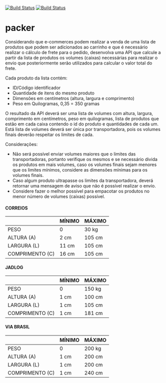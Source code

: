 [![Build Status](https://travis-ci.com/rsilveira65/packer.svg?branch=develop)](https://travis-ci.com/rsilveira65/packer)
[![Build Status](https://img.shields.io/badge/coverage-75%25-green.svg)](coverage)

# packer

Considerando que e-commerces podem realizar a venda de uma lista de produtos que podem ser adicionados ao carrinho e que é necessário realizar o
cálculo de frete para o pedido, desenvolva uma API que calcule a partir da lista de produtos os volumes (caixas) necessárias para realizar o envio que posteriormente
serão utilizados para calcular o valor total do frete.

Cada produto da lista contém:
- ID/Código identificador
- Quantidade de itens do mesmo produto
- Dimensões em centímetros (altura, largura e comprimento)
- Peso em Quilogramas, 0,35 = 350 gramas

O resultado da API deverá ser uma lista de volumes com altura, largura,
comprimento em centímetros, peso em quilogramas, lista de produtos que estão em
cada caixa contendo o id do produto e quantidades de cada um. Está lista de
volumes deverá ser única por transportadora, pois os volumes finais deverão
respeitar os limites de cada.

Considerações:
- Não será possível enviar volumes maiores que o limites das transportadoras,
portanto verifique os mesmos e se necessário divida os produtos em mais
volumes, caso os volumes finais sejam menores que os limites mínimos,
considere as dimensões mínimas para os volumes finais.
- Caso algum produto ultrapasse os limites da transportadora, deverá retornar
uma mensagem de aviso que não é possível realizar o envio.
- Considere fazer o melhor possível para empacotar os produtos no menor
número de volumes (caixas) possível.

#### CORREIOS

|  | MÍNIMO  |  MÁXIMO |
|-----|-----|------|
| PESO | 0 | 30 kg |
| ALTURA (A) | 2 cm | 105 cm | 
| LARGURA (L) | 11 cm | 105 cm | 
| COMPRIMENTO (C) | 16 cm | 105 cm |  

#### JADLOG

|  | MÍNIMO  |  MÁXIMO |
|-----|-----|------|
| PESO | 0 | 150 kg |
| ALTURA (A) | 1 cm | 100 cm | 
| LARGURA (L) | 1 cm | 105 cm | 
| COMPRIMENTO (C) | 1 cm | 181 cm | 

#### VIA BRASIL

|  | MÍNIMO  |  MÁXIMO |
|-----|-----|------|
| PESO | 0 | 200 kg |
| ALTURA (A) | 1 cm | 200 cm | 
| LARGURA (L) | 1 cm | 200 cm | 
| COMPRIMENTO (C) | 1 cm | 240 cm | 
